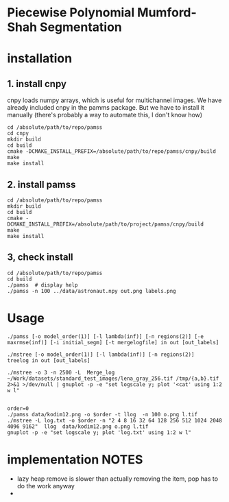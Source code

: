 # Piecewise Polynomial Mumford-Shah Segmentation

# installation
## 1. install cnpy
cnpy loads numpy arrays, which is useful for multichannel images. We have already included cnpy in the pamms package. But we have to install it manually (there's probably a way to automate this, I don't know how)
```
cd /absolute/path/to/repo/pamss
cd cnpy
mkdir build
cd build
cmake -DCMAKE_INSTALL_PREFIX=/absolute/path/to/repo/pamss/cnpy/build
make
make install
```
## 2. install pamss
```
cd /absolute/path/to/repo/pamss
mkdir build
cd build
cmake -DCMAKE_INSTALL_PREFIX=/absolute/path/to/project/pamss/cnpy/build
make
make install
```
## 3, check install
```
cd /absolute/path/to/repo/pamss
cd build
./pamss  # display help
./pamss -n 100 ../data/astronaut.npy out.png labels.png
```



# Usage

    ./pamss [-o model_order(1)] [-l lambda(inf)] [-n regions(2)] [-e maxrmse(inf)] [-i initial_segm] [-t mergelogfile] in out [out_labels]

    ./mstree [-o model_order(1)] [-l lambda(inf)] [-n regions(2)]      treelog in out [out_labels]

    ./mstree -o 3 -n 2500 -L  Merge_log   ~/Work/datasets/standard_test_images/lena_gray_256.tif /tmp/{a,b}.tif   2>&1 >/dev/null | gnuplot -p -e "set logscale y; plot '<cat' using 1:2 w l"


    order=0
    ./pamss data/kodim12.png -o $order -t llog  -n 100 o.png l.tif
    ./mstree -L log.txt -o $order -n "2 4 8 16 32 64 128 256 512 1024 2048 4096 9162"  llog  data/kodim12.png o.png l.tif 
    gnuplot -p -e "set logscale y; plot 'log.txt' using 1:2 w l"


# implementation NOTES

* lazy heap remove is slower than actually removing the item, pop has to do the work anyway
* 

